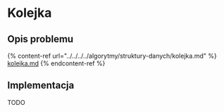 # Kolejka

## Opis problemu

{% content-ref url="../../../../algorytmy/struktury-danych/kolejka.md" %}
[kolejka.md](../../../../algorytmy/struktury-danych/kolejka.md)
{% endcontent-ref %}

## Implementacja

TODO
